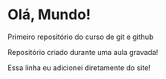 # Olá, Mundo!
 Primeiro repositório do curso de git e github

Repositório criado durante uma aula gravada!

Essa linha eu adicionei diretamente do site!
